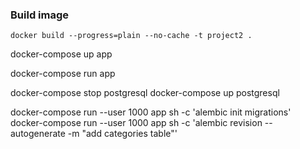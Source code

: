 
### Build image
```
docker build --progress=plain --no-cache -t project2 .
```

docker-compose up app

docker-compose run app


docker-compose stop postgresql
docker-compose up postgresql

docker-compose run --user 1000 app sh -c 'alembic init migrations'
docker-compose run --user 1000 app sh -c 'alembic revision --autogenerate -m "add categories table"'